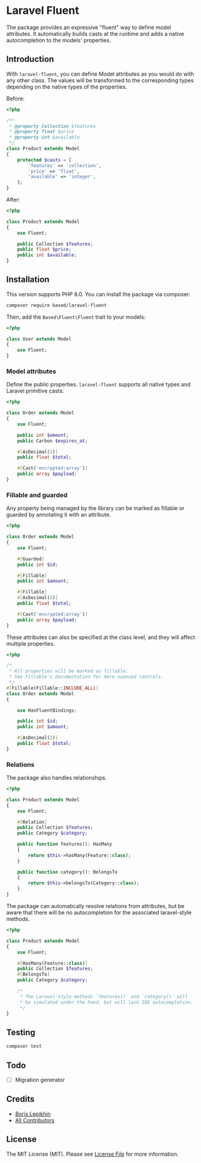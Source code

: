 # Laravel Fluent

The package provides an expressive "fluent" way to define model attributes. It automatically builds casts at the runtime and adds a native autocompletion to the models' properties.

## Introduction
With `laravel-fluent`, you can define Model attributes as you would do with any other class. The values will be transformed to the corresponding types depending on the native types of the properties.

Before:
```php
<?php

/**
 * @property Collection $features
 * @property float $price
 * @property int $available
 */
class Product extends Model
{
    protected $casts = [
        'features' => 'collection',
        'price' => 'float',
        'available' => 'integer',
    ];
}
```

After:
```php
<?php

class Product extends Model
{
    use Fluent;

    public Collection $features;
    public float $price;
    public int $available;
}
```

## Installation

This version supports PHP 8.0. You can install the package via composer:

```bash
composer require based/laravel-fluent
```

Then, add the `Based\Fluent\Fluent` trait to your models:
```php
<?php

class User extends Model
{
    use Fluent;
}
```

### Model attributes
Define the public properties. `laravel-fluent` supports all native types and Laravel primitive casts:
```php
<?php

class Order extends Model
{
    use Fluent;

    public int $amount;
    public Carbon $expires_at;

    #[AsDecimal(2)]
    public float $total;

    #[Cast('encrypted:array')]
    public array $payload;
}
```

### Fillable and guarded
Any property being managed by the library can be marked as fillable or guarded by annotating it with an attribute.
```php
<?php

class Order extends Model
{
    use Fluent;

    #[Guarded]
    public int $id;

    #[Fillable]
    public int $amount;

    #[Fillable]
    #[AsDecimal(2)]
    public float $total;

    #[Cast('encrypted:array')]
    public array $payload;
}
```

These attributes can also be specified at the class level, and they will affect multiple properties.
```php
<?php

/*
 * All properties will be marked as fillable.
 * See Fillable's documentation for more nuanced controls.
 */
#[Fillable(Fillable::INCLUDE_ALL)]
class Order extends Model
{

    use HasFluentBindings;

    public int $id;
    public int $amount;

    #[AsDecimal(2)]
    public float $total;
}
```

### Relations
The package also handles relationships.

```php
<?php

class Product extends Model
{
    use Fluent;

    #[Relation]
    public Collection $features;
    public Category $category;

    public function features(): HasMany
    {
        return $this->hasMany(Feature::class);
    }

    public function category(): BelongsTo
    {
        return $this->belongsTo(Category::class);
    }
}
```

The package can automatically resolve relations from attributes, but be aware that there will be no autocompletion for the associated laravel-style methods.

```php
<?php

class Product extends Model
{
    use Fluent;

    #[HasMany(Feature::class)]
    public Collection $features;
    #[BelongsTo]
    public Category $category;

    /*
     * The Laravel-style methods `features()` and `category()` will
     * be simulated under the hood, but will lack IDE autocompletion.
     */
}
```

## Testing

```bash
composer test
```

## Todo
- [ ] Migration generator

## Credits

- [Boris Lepikhin](https://github.com/lepikhinb)
- [All Contributors](../../contributors)

## License

The MIT License (MIT). Please see [License File](LICENSE.md) for more information.
